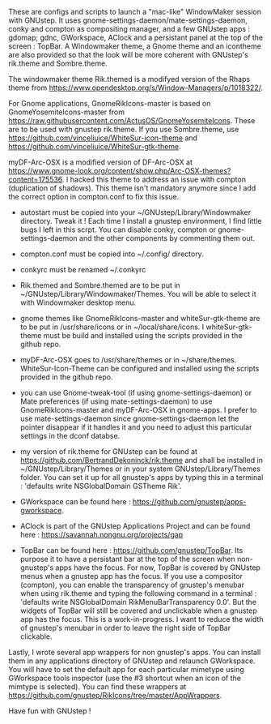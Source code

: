 These are configs and scripts to launch a "mac-like" WindowMaker session with GNUstep. It uses gnome-settings-daemon/mate-settings-daemon, conky and compton as compositing manager, and a few GNUstep apps : gdomap; gdnc, GWorkspace, AClock and a persistant panel at the top of the screen : TopBar. A Windowmaker theme, a Gnome theme and an icontheme are also provided so that the look will be more coherent with GNUstep's rik.theme and Sombre.theme.

The windowmaker theme Rik.themed is a modifyed version of the Rhaps theme from https://www.opendesktop.org/s/Window-Managers/p/1018322/. 

For Gnome applications, GnomeRikIcons-master is based on GnomeYosemiteIcons-master from https://raw.githubusercontent.com/ActusOS/GnomeYosemiteIcons. These are to be used with gnustep rik.theme. If  you use Sombre.theme, use https://github.com/vinceliuice/WhiteSur-icon-theme and https://github.com/vinceliuice/WhiteSur-gtk-theme.

myDF-Arc-OSX is a modified version of DF-Arc-OSX at https://www.gnome-look.org/content/show.php/Arc-OSX-themes?content=175536. I hacked this theme to address an issue with compton (duplication of shadows). This theme isn't mandatory anymore since I add the correct option in compton.conf to fix this issue.

- autostart must be copied into your ~/GNUstep/Library/Windowmaker directory. Tweak it ! Each time I install a gnustep environment, I find little bugs I left in this scrpt. You can disable conky, compton or gnome-settings-daemon and the other components by commenting them out.

- compton.conf must be copied into ~/.config/ directory.

- conkyrc must be renamed ~/.conkyrc

- Rik.themed and Sombre.themed are to be put in  ~/GNUstep/Library/Windowmaker/Themes. You will be able to select it with Windowmaker desktop menu.

- gnome themes like GnomeRikIcons-master and whiteSur-gtk-theme are to be put in /usr/share/icons or in ~/local/share/icons. I whiteSur-gtk-theme must be build and installed using the scripts provided in the github repo.

- myDF-Arc-OSX goes to /usr/share/themes or in ~/share/themes. WhiteSur-Icon-Theme can be configured and installed using the scripts provided in the github repo.

- you can use Gnome-tweak-tool (if using gnome-settings-daemon) or Mate preferences (if using mate-settings-daemon) to use GnomeRikIcons-master and myDF-Arc-OSX in gnome-apps. I prefer to use mate-settings-daemon since gnome-settings-daemon let the pointer disappear if it handles it and you need to adjust this particular settings in the dconf databse.

- my version of rik.theme for GNUstep can be found at https://github.com/BertrandDekoninck/rik.theme and shall be installed in ~/GNUstep/Library/Themes or in your system GNUstep/Library/Themes folder. You can set it up for all gnustep's apps by typing this in a terminal : 'defaults write NSGlobalDomain GSTheme Rik'.

- GWorkspace can be found here : https://github.com/gnustep/apps-gworkspace.

- AClock is part of the GNUstep Applications Project and can be found here : https://savannah.nongnu.org/projects/gap

- TopBar can be found here : https://github.com/gnustep/TopBar. Its purpose it to have a persistant bar at the top of the screen when non-gnustep's apps have the focus. For now, TopBar is covered by GNUstep menus when a gnustep app has the focus. If you use a compositor (compton), you can enable the transparency of gnustep's menubar when using rik.theme and typing the following command in a terminal : 'defaults write NSGlobalDomain RikMenuBarTransparency 0.0'. But the widgets of TopBar will still be covered and unclickable when a gnustep app has the focus. This is a work-in-progress. I want to reduce the width of gnustep's menubar in order to leave the right side of TopBar clickable.


Lastly, I wrote several app wrappers for non gnustep's apps. You can install them in any applications directory of GNUstep and relaunch GWorkspace. You will have to set the default app for each particular mimetype using GWorkspace tools inspector (use the #3 shortcut when an icon of the mimtype is selected). You can find these wrappers at https://github.com/gnustep/RikIcons/tree/master/AppWrappers.

Have fun with GNUstep !
